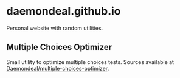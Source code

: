 # daemondeal.github.io

Personal website with random utilities.

## Multiple Choices Optimizer

Small utility to optimize multiple choices tests. Sources available at [Daemondeal/multiple-choices-optimizer](https://github.com/Daemondeal/multiple-choices-optimizer).
